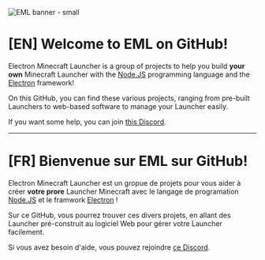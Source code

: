 ![EML banner - small](https://user-images.githubusercontent.com/61522145/149157772-f2aa2f91-0728-4936-a6bd-e2bd4d1cf015.png)

# [EN] Welcome to EML on GitHub!

Electron Minecraft Launcher is a group of projects to help you build **your own** Minecraft Launcher with the [Node.JS](https://github.com/nodejs/node) programming language and the [Electron](https://github.com/electron/electron) framework!

On this GitHub, you can find these various projects, ranging from pre-built Launchers to web-based software to manage your Launcher easily.

If you want some help, you can join [this Discord](https://discord.gg/FePaQ7v).

---

# [FR] Bienvenue sur EML sur GitHub!

Electron Minecraft Launcher est un gropue de projets pour vous aider à créer **votre prore** Launcher Minecraft avec le langage de programation [Node.JS](https://github.com/nodejs/node) et le framwork [Electron](https://github.com/electron/electron) !

Sur ce GitHub, vous pourrez trouver ces divers projets, en allant des Launcher pré-construit au logiciel Web pour gérer votre Launcher facilement.

Si vous avez besoin d'aide, vous pouvez rejoindre [ce Discord](https://discord.gg/FePaQ7v).

